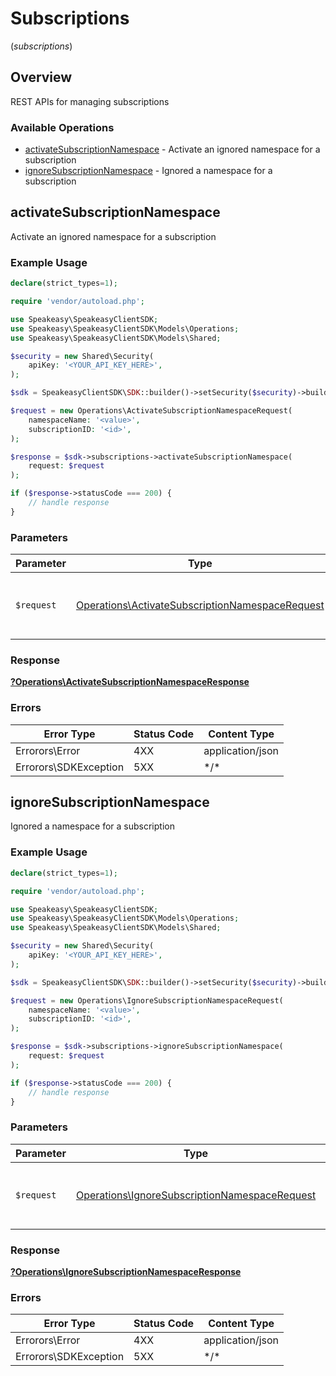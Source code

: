# Subscriptions
(*subscriptions*)

## Overview

REST APIs for managing subscriptions

### Available Operations

* [activateSubscriptionNamespace](#activatesubscriptionnamespace) - Activate an ignored namespace for a subscription
* [ignoreSubscriptionNamespace](#ignoresubscriptionnamespace) - Ignored a namespace for a subscription

## activateSubscriptionNamespace

Activate an ignored namespace for a subscription

### Example Usage

```php
declare(strict_types=1);

require 'vendor/autoload.php';

use Speakeasy\SpeakeasyClientSDK;
use Speakeasy\SpeakeasyClientSDK\Models\Operations;
use Speakeasy\SpeakeasyClientSDK\Models\Shared;

$security = new Shared\Security(
    apiKey: '<YOUR_API_KEY_HERE>',
);

$sdk = SpeakeasyClientSDK\SDK::builder()->setSecurity($security)->build();

$request = new Operations\ActivateSubscriptionNamespaceRequest(
    namespaceName: '<value>',
    subscriptionID: '<id>',
);

$response = $sdk->subscriptions->activateSubscriptionNamespace(
    request: $request
);

if ($response->statusCode === 200) {
    // handle response
}
```

### Parameters

| Parameter                                                                                                          | Type                                                                                                               | Required                                                                                                           | Description                                                                                                        |
| ------------------------------------------------------------------------------------------------------------------ | ------------------------------------------------------------------------------------------------------------------ | ------------------------------------------------------------------------------------------------------------------ | ------------------------------------------------------------------------------------------------------------------ |
| `$request`                                                                                                         | [Operations\ActivateSubscriptionNamespaceRequest](../../Models/Operations/ActivateSubscriptionNamespaceRequest.md) | :heavy_check_mark:                                                                                                 | The request object to use for the request.                                                                         |

### Response

**[?Operations\ActivateSubscriptionNamespaceResponse](../../Models/Operations/ActivateSubscriptionNamespaceResponse.md)**

### Errors

| Error Type            | Status Code           | Content Type          |
| --------------------- | --------------------- | --------------------- |
| Errorors\Error        | 4XX                   | application/json      |
| Errorors\SDKException | 5XX                   | \*/\*                 |

## ignoreSubscriptionNamespace

Ignored a namespace for a subscription

### Example Usage

```php
declare(strict_types=1);

require 'vendor/autoload.php';

use Speakeasy\SpeakeasyClientSDK;
use Speakeasy\SpeakeasyClientSDK\Models\Operations;
use Speakeasy\SpeakeasyClientSDK\Models\Shared;

$security = new Shared\Security(
    apiKey: '<YOUR_API_KEY_HERE>',
);

$sdk = SpeakeasyClientSDK\SDK::builder()->setSecurity($security)->build();

$request = new Operations\IgnoreSubscriptionNamespaceRequest(
    namespaceName: '<value>',
    subscriptionID: '<id>',
);

$response = $sdk->subscriptions->ignoreSubscriptionNamespace(
    request: $request
);

if ($response->statusCode === 200) {
    // handle response
}
```

### Parameters

| Parameter                                                                                                      | Type                                                                                                           | Required                                                                                                       | Description                                                                                                    |
| -------------------------------------------------------------------------------------------------------------- | -------------------------------------------------------------------------------------------------------------- | -------------------------------------------------------------------------------------------------------------- | -------------------------------------------------------------------------------------------------------------- |
| `$request`                                                                                                     | [Operations\IgnoreSubscriptionNamespaceRequest](../../Models/Operations/IgnoreSubscriptionNamespaceRequest.md) | :heavy_check_mark:                                                                                             | The request object to use for the request.                                                                     |

### Response

**[?Operations\IgnoreSubscriptionNamespaceResponse](../../Models/Operations/IgnoreSubscriptionNamespaceResponse.md)**

### Errors

| Error Type            | Status Code           | Content Type          |
| --------------------- | --------------------- | --------------------- |
| Errorors\Error        | 4XX                   | application/json      |
| Errorors\SDKException | 5XX                   | \*/\*                 |